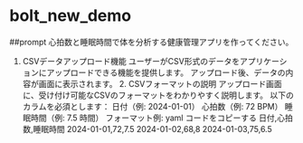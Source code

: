 # bolt_new_demo
##prompt
心拍数と睡眠時間で体を分析する健康管理アプリを作ってください。

1. CSVデータアップロード機能 ユーザーがCSV形式のデータをアプリケーションにアップロードできる機能を提供します。 アップロード後、データの内容が画面に表示されます。 2. CSVフォーマットの説明 アップロード画面に、受け付け可能なCSVのフォーマットをわかりやすく説明します。 以下のカラムを必須とします： 日付（例: 2024-01-01） 心拍数（例: 72 BPM） 睡眠時間（例: 7.5 時間） フォーマット例:
yaml
コードをコピーする
日付,心拍数,睡眠時間
2024-01-01,72,7.5
2024-01-02,68,8
2024-01-03,75,6.5
